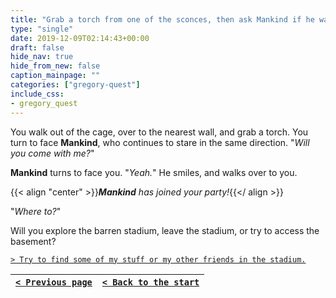 ```yaml
---
title: "Grab a torch from one of the sconces, then ask Mankind if he wants to come along."
type: "single"
date: 2019-12-09T02:14:43+00:00
draft: false
hide_nav: true
hide_from_new: false
caption_mainpage: ""
categories: ["gregory-quest"]
include_css:
- gregory_quest
---
```


You walk out of the cage, over to the nearest wall, and grab a torch. You turn to face **Mankind**, who continues to stare in the same direction. "*Will you come with me?*"

**Mankind** turns to face you. "*Yeah.*" He smiles, and walks over to you.

{{< align "center" >}}***Mankind** has joined your party!*{{</ align >}}

"*Where to?*"

Will you explore the barren stadium, leave the stadium, or try to access the basement?

[``> Try to find some of my stuff or my other friends in the stadium.``](../35)

|[``< Previous page``](../33)|[``< Back to the start``](../)|
|---|---|